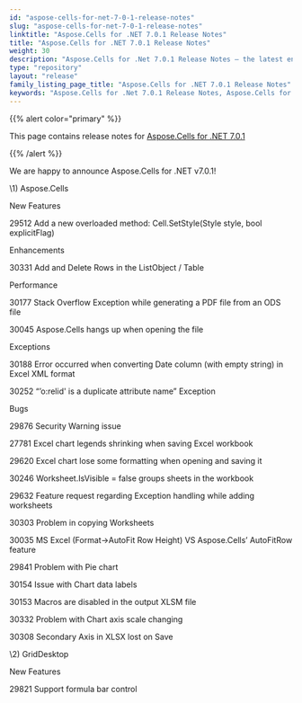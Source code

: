 ```yaml
---
id: "aspose-cells-for-net-7-0-1-release-notes"
slug: "aspose-cells-for-net-7-0-1-release-notes"
linktitle: "Aspose.Cells for .NET 7.0.1 Release Notes"
title: "Aspose.Cells for .NET 7.0.1 Release Notes"
weight: 30
description: "Aspose.Cells for .Net 7.0.1 Release Notes – the latest enhancements, new features, and fixes."
type: "repository"
layout: "release"
family_listing_page_title: "Aspose.Cells for .NET 7.0.1 Release Notes"
keywords: "Aspose.Cells for .Net 7.0.1 Release Notes, Aspose.Cells for .Net 7.0.1 updates and fixes"
---
```


{{% alert color="primary" %}} 

This page contains release notes for [Aspose.Cells for .NET 7.0.1](https://releases.aspose.com/cells/net/new-releases/aspose.cells-for-.net-7.0.1/)

{{% /alert %}} 

We are happy to announce Aspose.Cells for .NET v7.0.1! 

\1) Aspose.Cells 

New Features 

29512 Add a new overloaded method: Cell.SetStyle(Style style, bool explicitFlag) 

Enhancements 

30331 Add and Delete Rows in the ListObject / Table 

Performance 

30177 Stack Overflow Exception while generating a PDF file from an ODS file 

30045 Aspose.Cells hangs up when opening the file 

Exceptions 

30188 Error occurred when converting Date column (with empty string) in Excel XML format 

30252 “’o:relid' is a duplicate attribute name” Exception 

Bugs 

29876 Security Warning issue 

27781 Excel chart legends shrinking when saving Excel workbook 

29620 Excel chart lose some formatting when opening and saving it 

30246 Worksheet.IsVisible = false groups sheets in the workbook 

29632 Feature request regarding Exception handling while adding worksheets 

30303 Problem in copying Worksheets 

30035 MS Excel (Format->AutoFit Row Height) VS Aspose.Cells’ AutoFitRow feature 

29841 Problem with Pie chart 

30154 Issue with Chart data labels 

30153 Macros are disabled in the output XLSM file 

30332 Problem with Chart axis scale changing 

30308 Secondary Axis in XLSX lost on Save 

\2) GridDesktop 



New Features 

29821 Support formula bar control 
